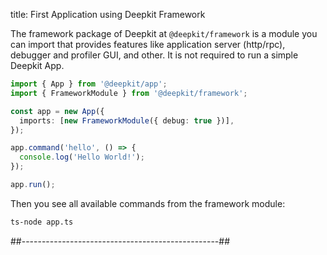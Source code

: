 title: First Application using Deepkit Framework

The framework package of Deepkit at `@deepkit/framework` is a module you can import that provides features like application server (http/rpc),
debugger and profiler GUI, and other. It is not required to run a simple Deepkit App.

```typescript title=app.ts
import { App } from '@deepkit/app';
import { FrameworkModule } from '@deepkit/framework';

const app = new App({
  imports: [new FrameworkModule({ debug: true })],
});

app.command('hello', () => {
  console.log('Hello World!');
});

app.run();
```

Then you see all available commands from the framework module:

```bash
ts-node app.ts
```

##-------------------------------------------------##
